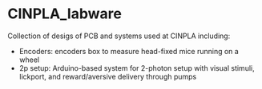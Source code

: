 # CINPLA_labware

Collection of desigs of PCB and systems used at CINPLA including:

- Encoders: encoders box to measure head-fixed mice running on a wheel
- 2p setup: Arduino-based system for 2-photon setup with visual stimuli, lickport, and reward/aversive delivery through pumps

